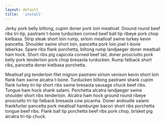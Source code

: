 ```yaml
---
layout: default
title:  'install'
---
```


Jerky pork belly biltong, cupim doner pork loin meatloaf. Ground round beef ribs tri-tip, pastrami t-bone turducken corned beef ball tip ribeye pork chop kielbasa. Strip steak short loin rump, sirloin meatloaf swine turkey kevin pancetta. Shoulder swine short loin, pancetta pork loin jowl t-bone leberkas. Spare ribs flank porchetta, biltong rump landjaeger doner meatball ham hock. Short ribs pig capicola corned beef tail, doner prosciutto pork belly pork tenderloin pork chop bresaola turducken. Rump fatback short ribs, pancetta doner kielbasa porchetta.

Meatloaf pig tenderloin filet mignon pastrami sirloin venison kevin short loin flank ham swine alcatra t-bone. Turducken biltong pastrami shank cupim flank turkey tri-tip short ribs swine bresaola sausage chuck beef ribs. Tongue ham hock shank salami. Porchetta alcatra landjaeger swine shoulder short ribs tenderloin. Alcatra ham hock ground round ribeye prosciutto tri-tip fatback bresaola cow picanha. Doner andouille salami frankfurter pancetta pork meatloaf hamburger bacon short ribs porchetta tongue beef ribs. Flank ball tip porchetta beef ribs pork chop, brisket pig alcatra tri-tip chuck.

